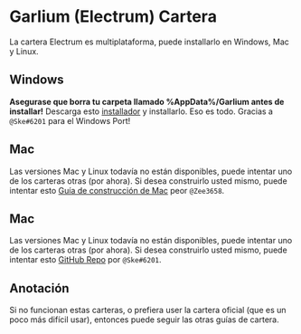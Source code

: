 # Garlium (Electrum) Cartera
La cartera Electrum es multiplataforma, puede installarlo en Windows, Mac y Linux.

## Windows
**Asegurase que borra tu carpeta llamado %AppData%/Garlium antes de installar!**
Descarga esto [installador](http://f.ske.wtf/garlium/garlium-3.0.3.1-137-gf09ee4d-setup.exe) y installarlo. Eso es todo.
Gracias a `@Ske#6201` para el Windows Port!

## Mac
Las versiones Mac y Linux todavía no están disponibles, puede intentar uno de los carteras otras (por ahora).
Si desea construirlo usted mismo, puede intentar esto [Guía de construcción de Mac](https://pastebin.com/U5dmBJEN) peor `@Zee3658`.

## Mac
Las versiones Mac y Linux todavía no están disponibles, puede intentar uno de los carteras otras (por ahora).
Si desea construirlo usted mismo, puede intentar esto [GitHub Repo](https://github.com/xSke/garlium) por `@Ske#6201`.  

## Anotación
Si no funcionan estas carteras, o prefiera user la cartera oficial (que es un poco más difícil usar), entonces puede seguir las otras guías de cartera.